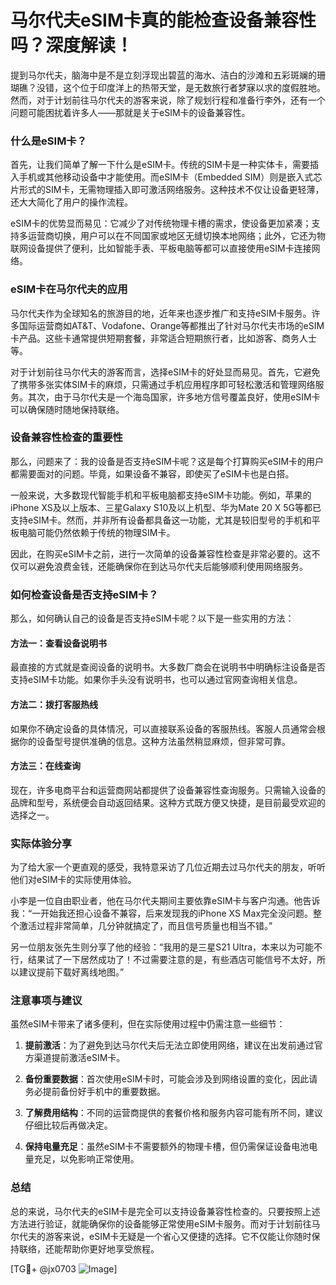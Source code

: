 # 马尔代夫eSIM卡真的能检查设备兼容性吗？深度解读！

提到马尔代夫，脑海中是不是立刻浮现出碧蓝的海水、洁白的沙滩和五彩斑斓的珊瑚礁？没错，这个位于印度洋上的热带天堂，是无数旅行者梦寐以求的度假胜地。然而，对于计划前往马尔代夫的游客来说，除了规划行程和准备行李外，还有一个问题可能困扰着许多人——那就是关于eSIM卡的设备兼容性。

### 什么是eSIM卡？

首先，让我们简单了解一下什么是eSIM卡。传统的SIM卡是一种实体卡，需要插入手机或其他移动设备中才能使用。而eSIM卡（Embedded SIM）则是嵌入式芯片形式的SIM卡，无需物理插入即可激活网络服务。这种技术不仅让设备更轻薄，还大大简化了用户的操作流程。

eSIM卡的优势显而易见：它减少了对传统物理卡槽的需求，使设备更加紧凑；支持多运营商切换，用户可以在不同国家或地区无缝切换本地网络；此外，它还为物联网设备提供了便利，比如智能手表、平板电脑等都可以直接使用eSIM卡连接网络。

### eSIM卡在马尔代夫的应用

马尔代夫作为全球知名的旅游目的地，近年来也逐步推广和支持eSIM卡服务。许多国际运营商如AT&T、Vodafone、Orange等都推出了针对马尔代夫市场的eSIM卡产品。这些卡通常提供短期套餐，非常适合短期旅行者，比如游客、商务人士等。

对于计划前往马尔代夫的游客而言，选择eSIM卡的好处显而易见。首先，它避免了携带多张实体SIM卡的麻烦，只需通过手机应用程序即可轻松激活和管理网络服务。其次，由于马尔代夫是一个海岛国家，许多地方信号覆盖良好，使用eSIM卡可以确保随时随地保持联络。

### 设备兼容性检查的重要性

那么，问题来了：我的设备是否支持eSIM卡呢？这是每个打算购买eSIM卡的用户都需要面对的问题。毕竟，如果设备不兼容，即使买了eSIM卡也是白搭。

一般来说，大多数现代智能手机和平板电脑都支持eSIM卡功能。例如，苹果的iPhone XS及以上版本、三星Galaxy S10及以上机型、华为Mate 20 X 5G等都已支持eSIM卡。然而，并非所有设备都具备这一功能，尤其是较旧型号的手机和平板电脑可能仍然依赖于传统的物理SIM卡。

因此，在购买eSIM卡之前，进行一次简单的设备兼容性检查是非常必要的。这不仅可以避免浪费金钱，还能确保你在到达马尔代夫后能够顺利使用网络服务。

### 如何检查设备是否支持eSIM卡？

那么，如何确认自己的设备是否支持eSIM卡呢？以下是一些实用的方法：

#### 方法一：查看设备说明书

最直接的方式就是查阅设备的说明书。大多数厂商会在说明书中明确标注设备是否支持eSIM卡功能。如果你手头没有说明书，也可以通过官网查询相关信息。

#### 方法二：拨打客服热线

如果你不确定设备的具体情况，可以直接联系设备的客服热线。客服人员通常会根据你的设备型号提供准确的信息。这种方法虽然稍显麻烦，但非常可靠。

#### 方法三：在线查询

现在，许多电商平台和运营商网站都提供了设备兼容性查询服务。只需输入设备的品牌和型号，系统便会自动返回结果。这种方式既方便又快捷，是目前最受欢迎的选择之一。

### 实际体验分享

为了给大家一个更直观的感受，我特意采访了几位近期去过马尔代夫的朋友，听听他们对eSIM卡的实际使用体验。

小李是一位自由职业者，他在马尔代夫期间主要依靠eSIM卡与客户沟通。他告诉我：“一开始我还担心设备不兼容，后来发现我的iPhone XS Max完全没问题。整个激活过程非常简单，几分钟就搞定了，而且信号质量也相当不错。”

另一位朋友张先生则分享了他的经验：“我用的是三星S21 Ultra，本来以为可能不行，结果试了一下居然成功了！不过需要注意的是，有些酒店可能信号不太好，所以建议提前下载好离线地图。”

### 注意事项与建议

虽然eSIM卡带来了诸多便利，但在实际使用过程中仍需注意一些细节：

1. **提前激活**：为了避免到达马尔代夫后无法立即使用网络，建议在出发前通过官方渠道提前激活eSIM卡。
   
2. **备份重要数据**：首次使用eSIM卡时，可能会涉及到网络设置的变化，因此请务必提前备份好手机中的重要数据。

3. **了解费用结构**：不同的运营商提供的套餐价格和服务内容可能有所不同，建议仔细比较后再做决定。

4. **保持电量充足**：虽然eSIM卡不需要额外的物理卡槽，但仍需保证设备电池电量充足，以免影响正常使用。

### 总结

总的来说，马尔代夫的eSIM卡是完全可以支持设备兼容性检查的。只要按照上述方法进行验证，就能确保你的设备能够正常使用eSIM卡服务。而对于计划前往马尔代夫的游客来说，eSIM卡无疑是一个省心又便捷的选择。它不仅能让你随时保持联络，还能帮助你更好地享受旅程。

[TG💪+ @jx0703 ![Image](https://github.com/user-attachments/assets/dbca1d08-cadb-493c-b0ec-ad6f7a83f270)]